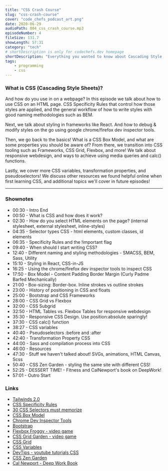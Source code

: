 ```yaml
---
title: "CSS Crash Course"
slug: "css-crash-course"
cover: "code_chefs_podcast_art.png"
date: 2020-06-29
audioPath: 004_css_crash_course.mp3
episodeNumber: 4
fileSize: 131.7
showLength: 57:31
category: "tech"
# shortDescription is only for codechefs.dev homepage
shortDescription: "Everything you wanted to know about Cascading Style Sheets (CSS)!"
tags:
    - programming
    - css
---
```


### What is CSS (Cascading Style Sheets)?

And how do you use in on a webpage? In this episode we talk about how to use CSS on an HTML page. CSS Specificity Rules that control how those styles are applied, and the general workflow of how to write styles with good naming methodologies such as BEM.

Next, we talk about styling in frameworks like React. And how to debug & modify styles on the go using google chrome/firefox dev inspector tools.

Then, we go back to the basics! What is a CSS Box Model, and what are some properties you should be aware of? From there, we transition into CSS tooling such as Frameworks, CSS Grid, Flexbox, and more! We talk about responsive webdesign, and ways to achieve using media queries and calc() functions.

Lastly, we cover more CSS variables, transformation properties, and pseudoselectors! We discuss other resources we found helpful online when first learning CSS, and additional topics we'll cover in future episodes!

<hr>

### Shownotes

<!-- - 00:30 - Intro
    - 00:40 - Testing
        - 00:50 - Testing -->

- 00:30 - Intro End
- 00:50 - What is CSS and how does it work?
- 02:30 - How do you select HTML elements on the page? (internal stylesheet, external stylesheet, inline-styles)
- 04:35 - Selector types CSS - html elements, custom classes, id elements
- 06:35 - Specificity Rules and the !important flag
- 09:40 - When should I start writing CSS?
- 12:40 - Different naming and styling methodologies - SMACSS, BEM, Sass, Utility
- 15:10 - Styling in React, CSS-in-JS
- 16:25 - Using the chrome/firefox dev inspector tools to inspect CSS
- 17:50 - Box Model - Content Padding Border Margin (Curly Padme Barfed Mechanically)
- 21:00 - Box-sizing: Border-box. Inline strokes vs outline strokes
- 23:00 - History of positioning in CSS and floats
- 25:00 - Bootstrap and CSS Frameworks
- 28:00 - CSS Grid vs Flexbox
- 32:00 - CSS Subgrid
- 32:50 - HTML Tables vs. Flexbox Tables for responsive webdesign
- 35:30 - Responsive CSS Design. Use position:absolute sparingly! 
- 37:30 - CSS calc() function
- 38:27 - CSS variables
- 40:40 - Pseudoselectors :before and :after
- 42:40 - Transformation Property CSS
- 44:00 - Sass and compilation process into CSS
- 46:00 - Resources
- 47:30 - Stuff we haven't talked about! SVGs, animations, HTML Canvas, Scss
- 50:40 - CSS Zen Garden - styling the same site with different CSS!
- 52:25 - DESSERT TIME! - Fitness and CalNewport's book on DeepWork!
- 57:01 - Outro Start

### Links

- [Tailwinds 2.0](https://tailwindcss.com/)
- [CSS Specificity Rules](https://developer.mozilla.org/en-US/docs/Web/CSS/Specificity)
- [30 CSS Selectors must memorize](https://code.tutsplus.com/tutorials/the-30-css-selectors-you-must-memorize--net-16048)
- [CSS Box Model](https://developer.mozilla.org/en-US/docs/Web/CSS/CSS_Box_Model/Introduction_to_the_CSS_box_model)
- [Chrome Dev Inspector Tools](https://developers.google.com/web/tools/chrome-devtools)
- [Bootstrap](https://getbootstrap.com/)
- [Flexbox Froggy - video game](https://flexboxfroggy.com/)
- [CSS Grid Garden - video game](https://cssgridgarden.com/)
- [CSS Grid](https://developer.mozilla.org/en-US/docs/Web/CSS/CSS_Grid_Layout)
- [CSS Variables](https://developer.mozilla.org/en-US/docs/Web/CSS/Using_CSS_custom_properties)
- [DevTips - youtube tutorials CSS](https://www.youtube.com/channel/UCyIe-61Y8C4_o-zZCtO4ETQ)
- [CSS Zen Garden](http://www.csszengarden.com/)
- [Cal Newport - Deep Work Book](https://www.amazon.com/Deep-Work-Focused-Success-Distracted/dp/1455586692)